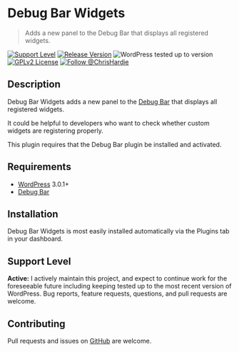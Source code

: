 # Debug Bar Widgets

> Adds a new panel to the Debug Bar that displays all registered widgets.

[![Support Level](https://img.shields.io/badge/support-active-green.svg)](#support-level) [![Release Version](https://img.shields.io/github/tag/ChrisHardie/debug-bar-widgets.svg?label=release)](https://github.com/ChrisHardie/debug-bar-widgets/releases/latest) ![WordPress tested up to version](https://img.shields.io/wordpress/plugin/tested/debug-bar-widgets) [![GPLv2 License](https://img.shields.io/github/license/ChrisHardie/debug-bar-widgets.svg)](https://github.com/ChrisHardie/debug-bar-widgets/blob/master/LICENSE) [![Follow @ChrisHardie](https://img.shields.io/twitter/follow/ChrisHardie?style=social)](https://twitter.com/ChrisHardie)

## Description

Debug Bar Widgets adds a new panel to the [Debug Bar](http://wordpress.org/extend/plugins/debug-bar/) that displays all registered widgets.

It could be helpful to developers who want to check whether custom widgets are registering properly.

This plugin requires that the Debug Bar plugin be installed and activated.

## Requirements

* [WordPress](http://wordpress.org) 3.0.1+
* [Debug Bar](http://wordpress.org/extend/plugins/debug-bar/)

## Installation

Debug Bar Widgets is most easily installed automatically via the Plugins tab in your dashboard.

## Support Level

**Active:** I actively maintain this project, and expect to continue work for the foreseeable future including keeping tested up to the most recent version of WordPress.  Bug reports, feature requests, questions, and pull requests are welcome.

## Contributing

Pull requests and issues on [GitHub](https://github.com/ChrisHardie/debug-bar-widgets) are welcome.